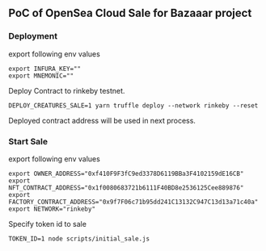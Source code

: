## PoC of OpenSea Cloud Sale for Bazaaar project

### Deployment

export following env values
```
export INFURA_KEY=""
export MNEMONIC=""
```

Deploy Contract to rinkeby testnet.
```
DEPLOY_CREATURES_SALE=1 yarn truffle deploy --network rinkeby --reset
```

Deployed contract address will be used in next process.

### Start Sale

export following env values
```
export OWNER_ADDRESS="0xf410F9F3fC9ed3378D6119BBa3F4102159dE16CB"
export NFT_CONTRACT_ADDRESS="0x1f0080683721b6111F40BD8e2536125Cee889876"
export FACTORY_CONTRACT_ADDRESS="0x9f7F06c71b95dd241C13132C947C13d13a71c40a"
export NETWORK="rinkeby"
```

Specify token id to sale
```
TOKEN_ID=1 node scripts/initial_sale.js
```